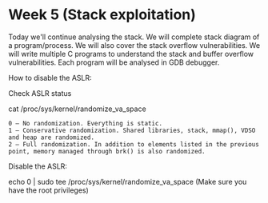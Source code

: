 #  Week 5 (Stack exploitation)

Today we'll continue analysing the stack. We will complete stack diagram of a program/process. We will also cover the stack overflow vulnerabilities. We will write multiple C programs to understand the stack and buffer overflow vulnerabilities. Each program will be analysed in GDB debugger.

How to disable the ASLR:

Check ASLR status

cat /proc/sys/kernel/randomize_va_space

    0 – No randomization. Everything is static.
    1 – Conservative randomization. Shared libraries, stack, mmap(), VDSO and heap are randomized.
    2 – Full randomization. In addition to elements listed in the previous point, memory managed through brk() is also randomized.

Disable the ASLR:

echo 0 | sudo tee /proc/sys/kernel/randomize_va_space     (Make sure you have the root privileges)

